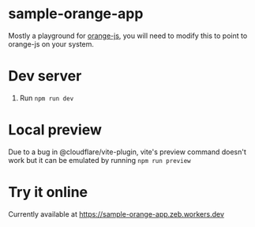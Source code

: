 # sample-orange-app

Mostly a playground for [orange-js](https://github.com/zebp/orange-js), you will need to modify this to point to orange-js on your system.

# Dev server

1. Run `npm run dev`

# Local preview

Due to a bug in @cloudflare/vite-plugin, vite's preview command doesn't work but it can be emulated by running `npm run preview`

# Try it online

Currently available at https://sample-orange-app.zeb.workers.dev